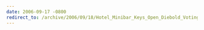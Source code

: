 ```yaml
---
date: 2006-09-17 -0800
redirect_to: /archive/2006/09/18/Hotel_Minibar_Keys_Open_Diebold_Voting_Machines.aspx/
---
```


